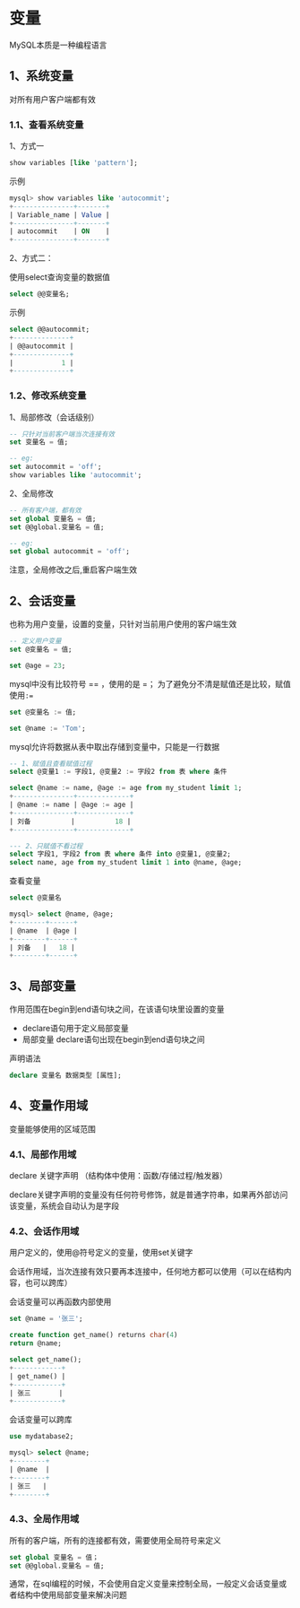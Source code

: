 # 变量

MySQL本质是一种编程语言

## 1、系统变量

对所有用户客户端都有效

### 1.1、查看系统变量

1、方式一

```sql
show variables [like 'pattern'];
```

示例

```sql
mysql> show variables like 'autocommit';
+---------------+-------+
| Variable_name | Value |
+---------------+-------+
| autocommit    | ON    |
+---------------+-------+
```

2、方式二：

使用select查询变量的数据值

```sql
select @@变量名;
```

示例

```sql
select @@autocommit;
+--------------+
| @@autocommit |
+--------------+
|            1 |
+--------------+
```

### 1.2、修改系统变量

1、局部修改（会话级别）

```sql
-- 只针对当前客户端当次连接有效
set 变量名 = 值;

-- eg:
set autocommit = 'off';
show variables like 'autocommit';
```

2、全局修改

```sql
-- 所有客户端，都有效
set global 变量名 = 值;
set @@global.变量名 = 值;

-- eg:
set global autocommit = 'off';
```

注意，全局修改之后,重启客户端生效


## 2、会话变量

也称为用户变量，设置的变量，只针对当前用户使用的客户端生效

```sql
-- 定义用户变量
set @变量名 = 值;

set @age = 23;
```

mysql中没有比较符号 == ，使用的是 =；
为了避免分不清是赋值还是比较，赋值使用`:=`

```sql
set @变量名 := 值;

set @name := 'Tom';
```

mysql允许将数据从表中取出存储到变量中，只能是一行数据

```sql
-- 1、赋值且查看赋值过程
select @变量1 := 字段1, @变量2 := 字段2 from 表 where 条件

select @name := name, @age := age from my_student limit 1;
+---------------+-------------+
| @name := name | @age := age |
+---------------+-------------+
| 刘备          |          18 |
+---------------+-------------+

--- 2、只赋值不看过程
select 字段1, 字段2 from 表 where 条件 into @变量1, @变量2;
select name, age from my_student limit 1 into @name, @age;
```

查看变量

```sql
select @变量名

mysql> select @name, @age;
+--------+------+
| @name  | @age |
+--------+------+
| 刘备   |   18 |
+--------+------+
```

## 3、局部变量

作用范围在begin到end语句块之间，在该语句块里设置的变量

- declare语句用于定义局部变量
- 局部变量 declare语句出现在begin到end语句块之间


声明语法 
```sql
declare 变量名 数据类型 [属性];
```

## 4、变量作用域

变量能够使用的区域范围

### 4.1、局部作用域

declare 关键字声明 （结构体中使用：函数/存储过程/触发器）

declare关键字声明的变量没有任何符号修饰，就是普通字符串，如果再外部访问该变量，系统会自动认为是字段

### 4.2、会话作用域

用户定义的，使用@符号定义的变量，使用set关键字

会话作用域，当次连接有效只要再本连接中，任何地方都可以使用（可以在结构内容，也可以跨库）

会话变量可以再函数内部使用

```sql
set @name = '张三';

create function get_name() returns char(4)
return @name;

select get_name();
+------------+
| get_name() |
+------------+
| 张三       |
+------------+
```


会话变量可以跨库

```sql
use mydatabase2;

mysql> select @name;
+--------+
| @name  |
+--------+
| 张三   |
+--------+ 
```

### 4.3、全局作用域

所有的客户端，所有的连接都有效，需要使用全局符号来定义

```sql
set global 变量名 = 值；
set @@global.变量名 = 值;
```

通常，在sql编程的时候，不会使用自定义变量来控制全局，一般定义会话变量或者结构中使用局部变量来解决问题
